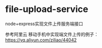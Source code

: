 # file-upload-service
node+express实现文件上传服务端接口

参考阿里云  移动手机中实现端文件上传的例子：https://yq.aliyun.com/ziliao/44042
